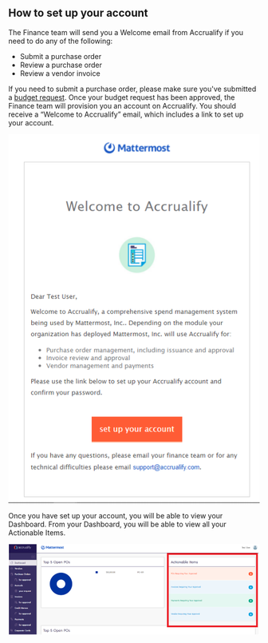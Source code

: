 ## How to set up your account

The Finance team will send you a Welcome email from Accrualify if you need to do any of the following:

* Submit a purchase order
* Review a purchase order
* Review a vendor invoice

If you need to submit a purchase order, please make sure you've submitted a [budget request](https://handbook.mattermost.com/operations/finance/spending-company-money/budget). Once your budget request has been approved, the Finance team will provision you an account on Accrualify. You should receive a “Welcome to Accrualify” email, which includes a link to set up your account.

![](../../../../.gitbook/assets/How-to-set-up-your-Accrualify-account-1.PNG)

Once you have set up your account, you will be able to view your Dashboard. From your Dashboard, you will be able to view all your Actionable Items.

![](../../../../.gitbook/assets/How-to-set-up-your-Accrualify-account-2.PNG)
